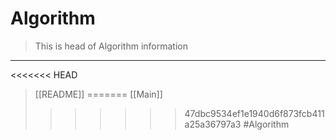 # Algorithm
>This is head of Algorithm information

---
<<<<<<< HEAD
>[[README]]
=======
>[[Main]]
>>>>>>> 47dbc9534ef1e1940d6f873fcb411a25a36797a3
#Algorithm